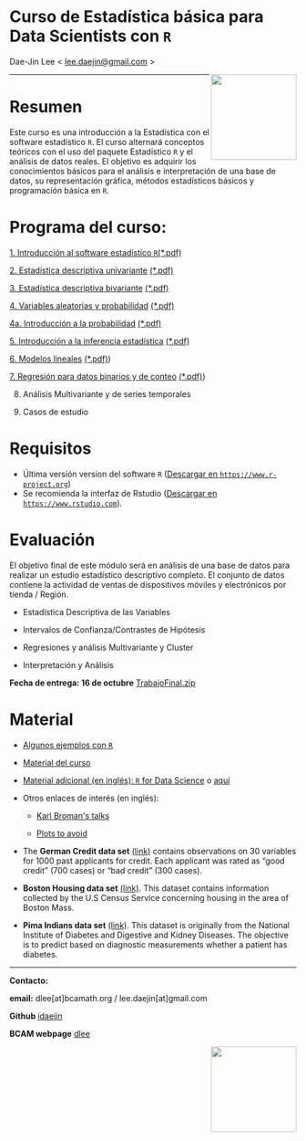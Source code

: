 # **Curso de Estadística básica para Data Scientists con `R`**
Dae-Jin Lee < lee.daejin@gmail.com >  
  
<img src="http://www.datahack.es/wp-content/uploads/2015/10/LogoWhite.png" style="width: 150px;" align="right">

----------------------------

# Resumen

Este curso es una introducción a la Estadística con el software estadístico `R`. El curso alternará conceptos teóricos con el uso del paquete Estadístico `R` y el análisis de datos reales. El objetivo es adquirir los conocimientos básicos para el análisis e interpretación de una base de datos, su representación gráfica, métodos estadísticos básicos y programación básica en `R`.

# Programa del curso:

  [1. Introducción al software estadístico `R`](http://idaejin.github.io/bcam-courses/R/datahack/Modulo1/tema1.html)[(*.pdf)](http://idaejin.github.io/bcam-courses/R/datahack/Modulo1/tema1.pdf)
  
  [2. Estadística descriptiva univariante](http://idaejin.github.io/bcam-courses/R/datahack/Modulo1/tema2.html) [(*.pdf)](http://idaejin.github.io/bcam-courses/R/datahack/Modulo1/tema2.pdf)
  
  [3.  Estadística descriptiva bivariante](http://idaejin.github.io/bcam-courses/R/datahack/Modulo1/tema3.html) [(*.pdf)](http://idaejin.github.io/bcam-courses/R/datahack/Modulo1/tema3.pdf)
  
  [4.  Variables aleatorias y probabilidad](http://idaejin.github.io/bcam-courses/R/datahack/Modulo1/tema4.html) [(*.pdf)](http://idaejin.github.io/bcam-courses/R/datahack/Modulo1/tema4.pdf)
  
  [4a.  Introducción a la probabilidad](http://idaejin.github.io/bcam-courses/R/datahack/Modulo1/tema4a.html) [(*.pdf)](http://idaejin.github.io/bcam-courses/R/datahack/Modulo1/tema4a.pdf)
  
  [5.  Introducción a la inferencia estadística](http://idaejin.github.io/bcam-courses/R/datahack/Modulo1/tema5.html) [(*.pdf)](http://idaejin.github.io/bcam-courses/R/datahack/Modulo1/tema5.pdf)
  
  [6.  Modelos lineales](http://idaejin.github.io/bcam-courses/R/datahack/Modulo1/tema6.html) [(*.pdf)](http://idaejin.github.io/bcam-courses/R/datahack/Modulo1/tema6.pdf))
  
  [7.  Regresión para datos binarios y de conteo](http://idaejin.github.io/bcam-courses/R/datahack/Modulo1/tema7.html) [(*.pdf)](http://idaejin.github.io/bcam-courses/R/datahack/Modulo1/tema7.pdf))
  
  8.  Análisis Multivariante y de series temporales
  
  9.  Casos de estudio
  
  
  
# Requisitos

  * Última versión version del software `R` (<a href="https://www.r-project.org" target="_blank">Descargar en `https://www.r-project.org`</a>)
  * Se recomienda la interfaz de Rstudio (<a href="https://www.rstudio.com" target="_blank">Descargar en `https://www.rstudio.com`</a>).
  
# Evaluación 

El objetivo final de este módulo será en análisis de una base de datos para realizar un estudio estadístico descriptivo completo. El conjunto de datos contiene la actividad de ventas de dispositivos móviles y electrónicos por tienda / Región.

  - Estadística Descriptiva de las Variables
  
  - Intervalos de Confianza/Contrastes de Hipótesis
  
  - Regresiones y análisis Multivariante y Cluster
  
  - Interpretación y Análisis

**Fecha de entrega: 16 de octubre**
[TrabajoFinal.zip](http://idaejin.github.io/bcam-courses/R/datahack/TrabajoFinal.zip)


<!---

```r
install.packages(c("MASS","DAAG","effects","ggplot2","gdata","foreign","Hmisc","xlsx","psych","graphics","gplots","calibrate","corrplot","RgoogleMaps","ggmap"))
```
--->


<!--* **Download all material** [here](http://idaejin.github.io/bcam-courses/neiker-2016/material.zip)
-->


# Material

  * [Algunos ejemplos con `R`](http://idaejin.github.io/bcam-courses/R/intro/examples.html)

  * [Material del curso](http://idaejin.github.io/bcam-courses/R/datahack)


  * [Material adicional (en inglés): `R` for Data Science](http://r4ds.had.co.nz/) o [aquí](http://courses.had.co.nz/)

  * Otros enlaces de interés (en inglés):
  
      + [Karl Broman's talks](http://kbroman.org/pages/talks.html)
      
      + [Plots to avoid](http://genomicsclass.github.io/book/pages/plots_to_avoid.html)
      
  * The **German Credit data set** [(link)](http://ftp.ics.uci.edu/pub/machine-learning-databases/statlog/german/) contains observations on 30 variables for 1000 past applicants for credit. Each applicant was rated as “good credit” (700 cases) or “bad credit” (300 cases).
  
  * **Boston Housing data set** [(link)](http://lib.stat.cmu.edu/datasets/boston). This dataset contains information collected by the U.S Census Service concerning housing in the area of Boston Mass.
  
  * **Pima Indians data set** [(link)](https://archive.ics.uci.edu/ml/machine-learning-databases/pima-indians-diabetes/pima-indians-diabetes.data). This dataset is originally from the National Institute of Diabetes and Digestive and Kidney Diseases. The objective is to predict based on diagnostic measurements whether a patient has diabetes.
  
-----------------------------------------------------

**Contacto:**

  **email:** dlee[at]bcamath.org / lee.daejin[at]gmail.com

  **Github** [idaejin](https://github.com/idaejin/)

  **BCAM webpage** [dlee](http://www.bcamath.org/en/people/dlee)

<img src="https://media.licdn.com/media/AAEAAQAAAAAAAATvAAAAJGVlNjhkYzFkLThlZWItNDkwYi1hZDIyLWY3YTgxNGEyNzlkNg.png" style="width: 150px;" align="right">


